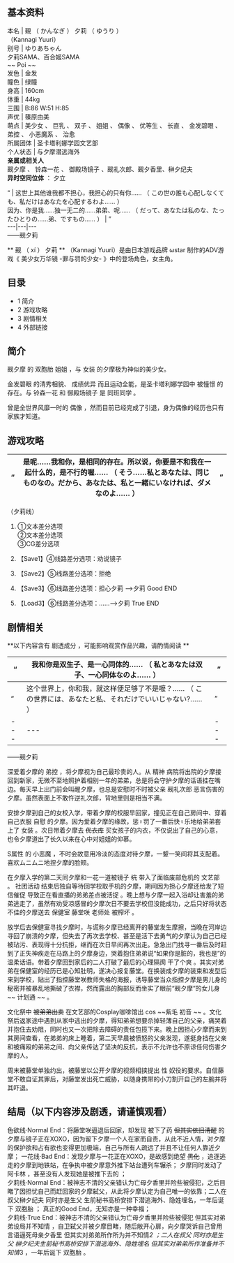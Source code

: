 **基本资料**  
---  
本名  |  覡  （  かんなぎ  ）  夕莉  （  ゆうり  ）    
（Kannagi Yuuri）  
别号  |  ゆりあちゃん   
夕莉SAMA、百合姬SAMA  
~~ Poi  ~~  
发色  |  金发   
瞳色  |  绿瞳   
身高  |  160cm   
体重  |  44kg   
三围  |  B:86 W:51 H:85   
声优  |  篠原由美   
萌点  |  美少女  、  巨乳  、  双子  、  姐姐  、  偶像  、  优等生  、  长直  、  金发碧眼  、  弟控  、  小恶魔系  、  治愈   
所属团体  |  圣卡塔利娜学园文艺部   
个人状态  |  与夕摩潜逃海外   
**亲属或相关人**  
觋夕摩  、  铃森一花  、  御殿场镜子  、觋礼次郎、觋夕香里、榊夕纪夫  
**异时空同位体** ：  夕立  
  
“  |  这世上其他谁我都不担心，我担心的只有你……  （  この世の誰も心配しなくても、私だけはあなたを心配するわよ……  ）    
因为、你是我……独一无二的……弟弟、呢……  （  だって、あなたは私のな、たったひとりの……弟、ですもの……  ）  |  ”   
---|---|---  
——觋夕莉  
  
** 觋  （  xí  ）  夕莉 ** （Kannagi Yuuri）是由日本游戏品牌  ωstar  制作的ADV游戏《  美少女万华镜
-罪与罚的少女-  》中的登场角色，女主角。

##  目录

  * 1  简介 
  * 2  游戏攻略 
  * 3  剧情相关 
  * 4  外部链接 

##  简介

觋夕摩  的  双胞胎  姐姐  ，与  女装  的夕摩极为神似的美少女。

金发碧眼  的清秀相貌、  成绩优异  而且运动全能，是圣卡塔利娜学园中  被憧憬  的存在。与  铃森一花  和  御殿场镜子  是  同班同学  。

曾是全世界风靡一时的  偶像  ，然而目前已经完成了引退，身为偶像的经历也只有家族才知道。

##  游戏攻略

“  |  是呢……我和你，是相同的存在。所以说，你要是不和我在一起什么的，是不行的喔……  （  そう……私とあなたは、同じものなの。だから、あなたは、私と一緒にいなければ、ダメなのよ……  ）  |  ”   
---|---|---  
  
（夕莉线）

  1. ①文本差分选项   
②文本差分选项  
③CG差分选项

  2. 【Save1】④线路差分选项：劝说镜子 
  3. 【Save2】⑤线路差分选项：拒绝 
  4. 【Save3】⑥线路差分选项：担心夕莉 ——>夕莉  Good END 
  5. 【Load3】⑥线路差分选项：……——>夕莉  True END 

##  剧情相关

**以下内容含有 剧透成分  ，可能影响观赏作品兴趣，请酌情阅读 **

“  |  我和你是双生子、是一心同体的……  （  私とあなたは双子、一心同体なのよ……  ）  |  ”   
---|---|---  
“  |  这个世界上，你和我，就这样便足够了不是嚒？……  （  この世界には、あなたと私、それだけでいいじゃない?……  ）  |  ”   
---|---|---  
——觋夕莉  
  
深爱着夕摩的  弟控  ，将夕摩视为自己最珍贵的人。从  精神
病院将出院的夕摩接回到新家，无微不至地照护着相别一年的弟弟，总是将会守护夕摩的话语挂在嘴边。每天早上出门前会叫醒夕摩，也总是安慰时不时被父亲  觋礼次郎
恶言伤害的夕摩。虽然表面上不敢忤逆礼次郎，背地里则是相当不满。

安排夕摩到自己的女校入学，带着夕摩的校服早回家，撞见正在自己房间中、穿着自己衣服  自慰  的夕摩。因为爱着夕摩的缘故，惩♀罚了一番后快♀乐地给弟弟套上了
女装  。次日带着夕摩去 ~~优衣库~~ 买女孩子的内衣，不仅说出了自己的心意，也令夕摩道出了长久以来在心中对姐姐的仰慕。

S属性  的  小恶魔  ，不时会故意用冷淡的态度对待夕摩，一颦一笑间将其支配着。喜欢ムニムニ地捏夕摩的脸颊。

在夕摩入学的第二天同夕摩和一花一道被镜子 ~~坑~~ 带入了面临废部危机的  文艺部  。  社团活动
结束后独自等待回学校取手机的夕摩，期间因为担心夕摩还给发了短信催促  导致正在看直播的弟弟差点被活捉
。晚上想与夕摩一起入浴却让害羞的弟弟逃走了，虽然有劝受凉感冒的夕摩次日不要去学校但没能成功，之后只好将状态不佳的夕摩送去  保健室  藤堂咲  老师处
被榨坏  。

放学后去保健室寻找夕摩时，与谎称夕摩已经离开的藤堂发生摩擦，当晚在河岸边寻回了崩溃的夕摩，但失去了再次去学校、甚至是活下去勇气的夕摩认为自己已经被玷污、表现得十分抗拒，继而在次日早间再次出走。急急出门找寻一番后及时赶到了正失神疾走在马路上的夕摩身边，哭着抱住弟弟说“如果你是脏的，我也是”的温柔话语。带着夕摩回到家后的二人打破了最后的心理隔阂
干了个爽
。其实对弟弟在保健室的经历已是心知肚明，遂决心报复藤堂。在换装成夕摩的装束和发型后来到学校，贴出了指控藤堂咲教师失格的海报，诱导藤堂当众指控夕摩是男儿身的秘密并被暴乱地撕破了衣襟，然而露出的胸部反而坐实了眼前“觋夕摩”的女儿身
~~ 计划通  ~~ 。

文化祭中 ~~被弟弟出卖~~ 在文艺部的Cosplay咖啡馆出  cos  ~~紫毛 初音  ~~
。文化祭后返家途中遇到从家中逃出的夕摩，得知弟弟想要杀掉轻薄自己的父亲，痛哭着并抱住去劝阻，同时也又一次把除去障碍的责任包揽下来。晚上因担心夕摩而来到其房间查看，在弟弟的床上睡着，第二天早晨被愤怒的父亲发现，遂挺身挡在父亲和被痛殴的弟弟之间、向父亲传达了坚决的反抗，表示不允许也不原谅任何伤害夕摩的人。

周末被藤堂单独约出，被藤堂以公开夕摩的视频相挟提出  性
奴役的要求。自信藤堂不敢自证其罪后，对藤堂发出死亡威胁，以随身携带的小刀割开自己的左腕并将其吓退。

结局（以下内容涉及剧透，请谨慎观看）  
---  
色欲线·Normal End：将藤堂咲逼退后回家，却发现  被下了药 ~~但其实依旧清醒~~ 的
夕摩与镜子正在XOXO，因为留下夕摩一个人在家而自责，从此不近人情，对夕摩的保护欲和占有欲也变得更加极端，自己与所有人疏远了并且不让任何人靠近夕摩；
一花线·Bad End：发现夕摩与一花正在XOXO，是故感到绝望 ~~黑化~~ ，追逐逃走的夕摩到地铁站，在争执中被夕摩意外推下站台遭列车辗杀；
夕摩同时发动了  阿卡林  ，甚至没有人发现她是被推下去的  ；  
夕莉线·Normal
End：被神志不清的父亲错认为亡母夕香里并险些被侵犯，之后目睹了因担忧自己而赶回家的夕摩弑父，从此将夕摩认定为自己唯一的依靠；二人在叔父榊夕纪夫
同时亦是生父  生前秘书高桥安排下潜逃海外、隐姓埋名，一年后诞下  双胞胎  ；  真正的Good End，无知亦是一种幸福；  
夕莉线·True End：被神志不清的父亲错认为亡母夕香里并险些被侵犯  但其实对弟弟设局并不知情
，自卫弑父并被夕摩目睹，随后敞开心扉，向夕摩哭诉自己曾用言语逼死母亲夕香里  但其实对弟弟所作所为并不知情*2  ；二人在叔父  同时亦是生父
榊夕纪夫生前秘书高桥安排下潜逃海外、隐姓埋名  但其实对弟弟所作准备并不知情*3  ，一年后诞下  双胞胎  。  
  
  